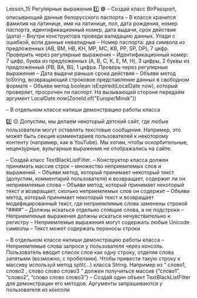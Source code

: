 Lesson_15 Регулярные выражения
1️⃣ 🟢
– Создай класс BlrPassport, описывающий данные белорусского паспорта
– В классе хранится фамилия на латинице, имя на латинице, пол, дата рождения, номер паспорта, идентификационный номер, дата выдачи, срок действия (дата)
– Внутри конструктора проведи валидацию данных. Упади с ошибкой, если данные невалидные
– Номер паспорта: два символа из предложенных (AB, BM, HB, KH, MP, MC, KB, PP, SP, DP), 7 цифр. Проверить через регулярные выражения
– Идентификационный номер: 7 цифр, буква из предложенных (A, B, C, K, E, M, H), 3 цифры, 2 буквы из предложенный (PB, BA, BI), 1 цифра. Проверь через регулярные выражения
– Дата выдачи раньше срока действия
– Объяви метод toString, возвращающий строковое представление данных в свободном формате
– Объяви метод boolean isExpired(LocalDate now), который проверяет, просрочен ли паспорт. На вызывающей стороне передаём аргумент LocalDate.now(ZoneId.of("Europe/Minsk"))

– В отдельном классе напиши демонстрацию работы класса

2️⃣ 🟡
Допустим, мы делаем некоторый детский сайт, где любые пользователи могут оставлять текстовые сообщения. Например, это может быть секция комментариев пользователей к некоторому контенту (например, как в YouTube). Мы хотим, чтобы оскорбительные, нецензурные, вульгарные выражения не отображались на сайте.

– Создай класс TextBlackListFilter.
– Конструктор класса должен принимать массив строк – множество неприемлемых слов и выражений.
– Объяви метод, который принимает некоторый текст (допустим, комментарий пользователя) и возвращает, содержит ли он неприемлемые слова
– Объяви метод, который принимает некоторый текст и возвращает, сколько неприемлемых слов он содержит
– Объяви метод, который принимает некоторый текст и возвращает модифицированный текст, где неприемлимые слова заменены строкой “####”
– Должны искаться отдельно стоящие слова, а не подстроки
– Неприемлемые выражения должны искаться нечувствительно к регистру
– Неприемлемые выражения могут содержать любые Unicode символы
– Текст может содержать переносы строки

– В отдельном классе напиши демонстрацию работы класса
– Неприемлемые слова запроси у пользователя через консоль. Пользователь вводит список слов как одну строку, отделяя слова запятыми (возможно, с пробелами). Чтобы привести такую строку к массиву используй метод split(…) класса String. Например из “  слово1, слово2 ,  слово слово слово3 ” должен получиться массив {“слово1”, “слово2”, “слово слово слово3”}
– Создай один объект TextBlackListFilter для демонстрации его методов. Аргументы запрашиваются у пользователя из консоли
